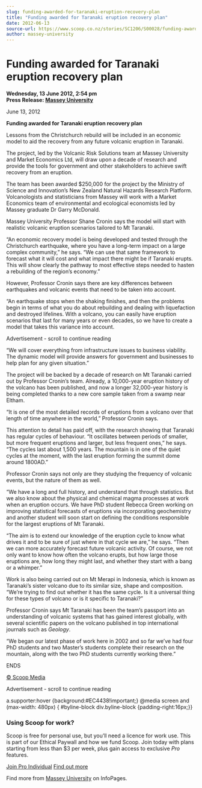 ```yaml
---
slug: funding-awarded-for-taranaki-eruption-recovery-plan
title: "Funding awarded for Taranaki eruption recovery plan"
date: 2012-06-13
source-url: https://www.scoop.co.nz/stories/SC1206/S00028/funding-awarded-for-taranaki-eruption-recovery-plan.htm
author: massey-university
---
```

Funding awarded for Taranaki eruption recovery plan
===================================================

**Wednesday, 13 June 2012, 2:54 pm**  
**Press Release: [Massey University](https://info.scoop.co.nz/Massey_University)**

June 13, 2012

**Funding awarded for Taranaki eruption recovery plan**

Lessons from the Christchurch rebuild will be included in an economic model to aid the recovery from any future volcanic eruption in Taranaki.

The project, led by the Volcanic Risk Solutions team at Massey University and Market Economics Ltd, will draw upon a decade of research and provide the tools for government and other stakeholders to achieve swift recovery from an eruption.

The team has been awarded $250,000 for the project by the Ministry of Science and Innovation’s New Zealand Natural Hazards Research Platform. Volcanologists and statisticians from Massey will work with a Market Economics team of environmental and ecological economists led by Massey graduate Dr Garry McDonald.

Massey University Professor Shane Cronin says the model will start with realistic volcanic eruption scenarios tailored to Mt Taranaki.

“An economic recovery model is being developed and tested through the Christchurch earthquake, where you have a long-term impact on a large complex community,” he says. “We can use that same framework to forecast what it will cost and what impact there might be if Taranaki erupts. This will show clearly the pathway to most effective steps needed to hasten a rebuilding of the region’s economy.”

However, Professor Cronin says there are key differences between earthquakes and volcanic events that need to be taken into account.

“An earthquake stops when the shaking finishes, and then the problems begin in terms of what you do about rebuilding and dealing with liquefaction and destroyed lifelines. With a volcano, you can easily have eruption scenarios that last for many years or even decades, so we have to create a model that takes this variance into account.

Advertisement - scroll to continue reading





“We will cover everything from infrastructure issues to business viability. The dynamic model will provide answers for government and businesses to help plan for any given situation.”

The project will be backed by a decade of research on Mt Taranaki carried out by Professor Cronin’s team. Already, a 10,000-year eruption history of the volcano has been published, and now a longer 32,000-year history is being completed thanks to a new core sample taken from a swamp near Eltham.

“It is one of the most detailed records of eruptions from a volcano over that length of time anywhere in the world,” Professor Cronin says.

This attention to detail has paid off, with the research showing that Taranaki has regular cycles of behaviour. “It oscillates between periods of smaller, but more frequent eruptions and larger, but less frequent ones,” he says. “The cycles last about 1,500 years. The mountain is in one of the quiet cycles at the moment, with the last eruption forming the summit dome around 1800AD.”

Professor Cronin says not only are they studying the frequency of volcanic events, but the nature of them as well.

“We have a long and full history, and understand that through statistics. But we also know about the physical and chemical magma processes at work when an eruption occurs. We have PhD student Rebecca Green working on improving statistical forecasts of eruptions via incorporating geochemistry and another student will soon start on defining the conditions responsible for the largest eruptions of Mt Taranaki.

“The aim is to extend our knowledge of the eruption cycle to know what drives it and to be sure of just where in that cycle we are,” he says. “Then we can more accurately forecast future volcanic activity. Of course, we not only want to know how often the volcano erupts, but how large those eruptions are, how long they might last, and whether they start with a bang or a whimper.”

Work is also being carried out on Mt Merapi in Indonesia, which is known as Taranaki’s sister volcano due to its similar size, shape and composition. “We’re trying to find out whether it has the same cycle. Is it a universal thing for these types of volcano or is it specific to Taranaki?”

Professor Cronin says Mt Taranaki has been the team’s passport into an understanding of volcanic systems that has gained interest globally, with several scientific papers on the volcano published in top international journals such as _Geology_.

“We began our latest phase of work here in 2002 and so far we’ve had four PhD students and two Master’s students complete their research on the mountain, along with the two PhD students currently working there.”

ENDS

[© Scoop Media](http://www.scoop.co.nz/about/terms.html)  

Advertisement - scroll to continue reading



a.supporter:hover {background:#EC4438!important;} @media screen and (max-width: 480px) { #byline-block div.byline-block {padding-right:16px;}}

### Using Scoop for work?

Scoop is free for personal use, but you’ll need a licence for work use. This is part of our Ethical Paywall and how we fund Scoop. Join today with plans starting from less than $3 per week, plus gain access to exclusive _Pro_ features.  
  
[Join Pro Individual](https://pro.scoop.co.nz/Individual/?from=ProIn24) [Find out more](https://pro.scoop.co.nz/using-scoop-for-work/?from=ProIn24)

Find more from [Massey University](https://info.scoop.co.nz/Massey_University) on InfoPages.